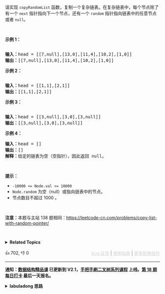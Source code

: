 <p>请实现 <code>copyRandomList</code> 函数，复制一个复杂链表。在复杂链表中，每个节点除了有一个 <code>next</code> 指针指向下一个节点，还有一个 <code>random</code> 指针指向链表中的任意节点或者 <code>null</code>。</p>

<p>&nbsp;</p>

<p><strong>示例 1：</strong></p>

<p><img alt="" src="https://assets.leetcode-cn.com/aliyun-lc-upload/uploads/2020/01/09/e1.png" /></p>

<pre><strong>输入：</strong>head = [[7,null],[13,0],[11,4],[10,2],[1,0]]
<strong>输出：</strong>[[7,null],[13,0],[11,4],[10,2],[1,0]]
</pre>

<p><strong>示例 2：</strong></p>

<p><img alt="" src="https://assets.leetcode-cn.com/aliyun-lc-upload/uploads/2020/01/09/e2.png" /></p>

<pre><strong>输入：</strong>head = [[1,1],[2,1]]
<strong>输出：</strong>[[1,1],[2,1]]
</pre>

<p><strong>示例 3：</strong></p>

<p><strong><img alt="" src="https://assets.leetcode-cn.com/aliyun-lc-upload/uploads/2020/01/09/e3.png" /></strong></p>

<pre><strong>输入：</strong>head = [[3,null],[3,0],[3,null]]
<strong>输出：</strong>[[3,null],[3,0],[3,null]]
</pre>

<p><strong>示例 4：</strong></p>

<pre><strong>输入：</strong>head = []
<strong>输出：</strong>[]
<strong>解释：</strong>给定的链表为空（空指针），因此返回 null。
</pre>

<p>&nbsp;</p>

<p><strong>提示：</strong></p>

<ul> 
 <li><code>-10000 &lt;= Node.val &lt;= 10000</code></li> 
 <li><code>Node.random</code>&nbsp;为空（null）或指向链表中的节点。</li> 
 <li>节点数目不超过 1000 。</li> 
</ul>

<p>&nbsp;</p>

<p><strong>注意：</strong>本题与主站 138 题相同：<a href="https://leetcode-cn.com/problems/copy-list-with-random-pointer/">https://leetcode-cn.com/problems/copy-list-with-random-pointer/</a></p>

<p>&nbsp;</p>

<details><summary><strong>Related Topics</strong></summary>哈希表 | 链表</details><br>

<div>👍 702, 👎 0<span style='float: right;'><span style='color: gray;'><a href='https://github.com/labuladong/fucking-algorithm/discussions/939' target='_blank' style='color: lightgray;text-decoration: underline;'>bug 反馈</a> | <a href='https://labuladong.gitee.io/article/fname.html?fname=jb插件简介' target='_blank' style='color: lightgray;text-decoration: underline;'>使用指南</a> | <a href='https://labuladong.github.io/algo/images/others/%E5%85%A8%E5%AE%B6%E6%A1%B6.jpg' target='_blank' style='color: lightgray;text-decoration: underline;'>更多配套插件</a></span></span></div>

<div id="labuladong"><hr>

**通知：[数据结构精品课](https://aep.h5.xeknow.com/s/1XJHEO) 已更新到 V2.1，[手把手刷二叉树系列课程](https://aep.xet.tech/s/3YGcq3) 上线。[第 18 期每日打卡](https://aep.xet.tech/s/2PLO1n) 最后一天报名。**

<details><summary><strong>labuladong 思路</strong></summary>

## 基本思路

这道题和 [138. 复制带随机指针的链表](/problems/copy-list-with-random-pointer) 相同。

最简单的方式，就是借助哈希表把原始节点和克隆节点的映射存储起来，然后把克隆节点的结构连接起来即可。

另外，你可以认为这道题和 [133. 克隆图](/problems/clone-graph) 是一模一样的，因为链表加一个随机指针本质上就变成了一幅图。你可以去看下我在 133 题写的思路，我直接把 133 题的解法代码稍作修改复制过来即可解决这道题。

**标签：哈希表，[链表](https://mp.weixin.qq.com/mp/appmsgalbum?__biz=MzAxODQxMDM0Mw==&action=getalbum&album_id=2120596033251475465)**

## 解法代码

```java
class Solution {
    public Node copyRandomList(Node head) {
        HashMap<Node, Node> originToClone = new HashMap<>();
        // 第一次遍历，先把所有节点克隆出来
        for (Node p = head; p != null; p = p.next) {
            if (!originToClone.containsKey(p)) {
                originToClone.put(p, new Node(p.val));
            }
        }
        // 第二次遍历，把克隆节点的结构连接好
        for (Node p = head; p != null; p = p.next) {
            if (p.next != null) {
                originToClone.get(p).next = originToClone.get(p.next);
            }
            if (p.random != null) {
                originToClone.get(p).random = originToClone.get(p.random);
            }
        }
        // 返回克隆之后的头结点
        return originToClone.get(head);
    }
}

// 用递归的方式进行遍历
class Solution2 {
    public Node copyRandomList(Node head) {
        traverse(head);
        return originToClone.get(head);
    }

    // 记录 DFS 遍历过的节点，防止走回头路
    HashSet<Node> visited = new HashSet<>();
    // 记录原节点到克隆节点的映射
    HashMap<Node, Node> originToClone = new HashMap<>();

    // DFS 图遍历框架
    void traverse(Node node) {
        if (node == null) {
            return;
        }
        if (visited.contains(node)) {
            return;
        }
        // 前序位置，标记为已访问
        visited.add(node);
        // 前序位置，克隆节点
        if (!originToClone.containsKey(node)) {
            originToClone.put(node, new Node(node.val));
        }
        Node cloneNode = originToClone.get(node);

        // 递归遍历邻居节点，并构建克隆图
        // 递归之后，邻居节点一定存在 originToClone 中

        traverse(node.next);
        cloneNode.next = originToClone.get(node.next);

        traverse(node.random);
        cloneNode.random = originToClone.get(node.random);
    }
}
```

**类似题目**：
  - [剑指 Offer 35. 复杂链表的复制 🟠](/problems/fu-za-lian-biao-de-fu-zhi-lcof)

</details>
</div>



